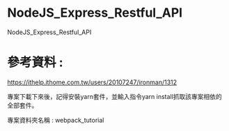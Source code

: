 # NodeJS_Express_Restful_API
NodeJS_Express_Restful_API

# 參考資料 :
https://ithelp.ithome.com.tw/users/20107247/ironman/1312

專案下載下來後，記得安裝yarn套件，並輸入指令yarn install抓取該專案相依的全部套件。

專案資料夾名稱 : webpack_tutorial
